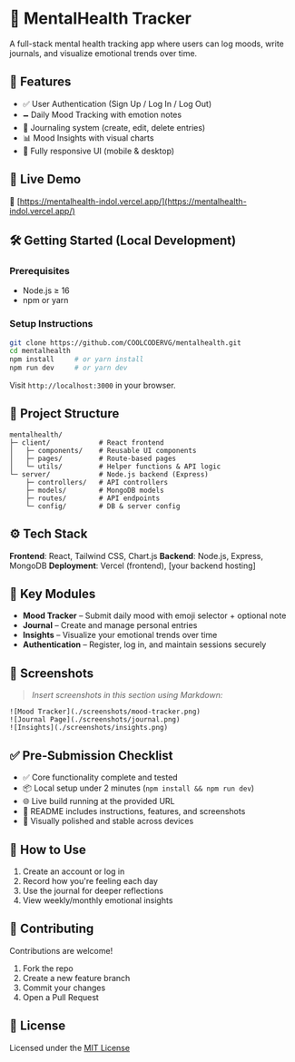 # 🌱 MentalHealth Tracker

A full-stack mental health tracking app where users can log moods, write journals, and visualize emotional trends over time.

## 🧠 Features

* ✅ User Authentication (Sign Up / Log In / Log Out)
* 🗕️ Daily Mood Tracking with emotion notes
* 📓 Journaling system (create, edit, delete entries)
* 📊 Mood Insights with visual charts
* 📱 Fully responsive UI (mobile & desktop)

## 🚀 Live Demo

🔗 [https://mentalhealth-indol.vercel.app/](https://mentalhealth-indol.vercel.app/)

## 🛠️ Getting Started (Local Development)

### Prerequisites

* Node.js ≥ 16
* npm or yarn

### Setup Instructions

```bash
git clone https://github.com/COOLCODERVG/mentalhealth.git
cd mentalhealth
npm install     # or yarn install
npm run dev     # or yarn dev
```

Visit `http://localhost:3000` in your browser.

## 📁 Project Structure

```
mentalhealth/
├─ client/            # React frontend
│   ├─ components/    # Reusable UI components
│   ├─ pages/         # Route-based pages
│   └─ utils/         # Helper functions & API logic
└─ server/            # Node.js backend (Express)
    ├─ controllers/   # API controllers
    ├─ models/        # MongoDB models
    ├─ routes/        # API endpoints
    └─ config/        # DB & server config
```

## ⚙️ Tech Stack

**Frontend**: React, Tailwind CSS, Chart.js
**Backend**: Node.js, Express, MongoDB
**Deployment**: Vercel (frontend), \[your backend hosting]

## 🧹 Key Modules

* **Mood Tracker** – Submit daily mood with emoji selector + optional note
* **Journal** – Create and manage personal entries
* **Insights** – Visualize your emotional trends over time
* **Authentication** – Register, log in, and maintain sessions securely

## 📸 Screenshots

> *Insert screenshots in this section using Markdown:*

```
![Mood Tracker](./screenshots/mood-tracker.png)
![Journal Page](./screenshots/journal.png)
![Insights](./screenshots/insights.png)
```

## ✅ Pre‐Submission Checklist

* ✅ Core functionality complete and tested
* 📦 Local setup under 2 minutes (`npm install && npm run dev`)
* 🌐 Live build running at the provided URL
* 📄 README includes instructions, features, and screenshots
* 🧹 Visually polished and stable across devices

## 🧱 How to Use

1. Create an account or log in
2. Record how you're feeling each day
3. Use the journal for deeper reflections
4. View weekly/monthly emotional insights

## 🤝 Contributing

Contributions are welcome!

1. Fork the repo
2. Create a new feature branch
3. Commit your changes
4. Open a Pull Request

## 📄 License

Licensed under the [MIT License](./LICENSE)
